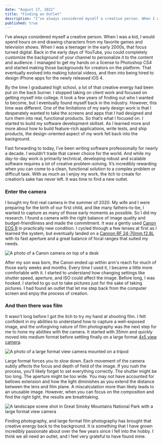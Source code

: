 ```yaml
---
date: "August 17, 2022"
title: "Finding an Outlet"
description: "I’ve always considered myself a creative person. When I was a kid, I would spend hours on end drawing characters from my favorite games and television shows. Over time that creative energy fell into the background. It was time for me to find a new outlet."
published: true
---
```

I’ve always considered myself a creative person. When I was a kid, I would spend hours on end drawing characters from my favorite games and television shows. When I was a teenager in the early 2000s, that focus turned digital. Back in the early days of YouTube, you could completely customize the background of your channel to personalize it to the content and audience. I managed to get my hands on a license to Photoshop CS4 and started making those backgrounds for creators on the platform. That eventually evolved into making tutorial videos, and then into being hired to design iPhone apps for the newly released iOS 4.

By the time I graduated high school, a lot of that creative energy had been put on the back burner. I stopped taking on client work and focused on getting myself into college. It took a few years of finding out who I wanted to become, but I eventually found myself back in the industry. However, this time was different. One of the limitations of my early design work is that I desperately wanted to take the screens and apps that I had designed and turn them into real, functional products. So that’s what I focused on. I started to build my software development skillset. As I learned more and more about how to build feature-rich applications, write tests, and ship products, the design-oriented aspect of my work fell back into the background.

Fast forwarding to today, I’ve been writing software professionally for nearly a decade. I wouldn’t trade that career choice for the world. And while my day-to-day work is primarily technical, developing robust and scalable software requires a lot of creative problem-solving. It’s incredibly rewarding when you can come to a clean, functional solution to a complex problem or difficult task. With as much as I enjoy my work, the itch to create for creation’s sake has never left. It was time to find a new outlet.

### Enter the camera
I bought my first real camera in the summer of 2020. My wife and I were preparing for the birth of our first child, and like many fathers-to-be, I wanted to capture as many of those early moments as possible. So I did my research. I found a camera with the right balance of image quality and budget-friendliness and made the commitment. It was a gently used [Canon EOS R](https://www.bhphotovideo.com/c/product/1433710-REG/canon_eos_r_mirrorless_digital.html) in practically new condition. I cycled through a few lenses at first as I learned the system, but eventually landed on a [Cannon RF 24-70mm f2.8L](https://www.bhphotovideo.com/c/product/1502500-REG/canon_3680c002_rf_24_70mm_f_2_8l_is.html) with its fast aperture and a great balance of focal ranges that suited my needs.
 
![A photo of a Canon camera on top of a desk](https://s3.us-east-2.amazonaws.com/reckart.blog-images/canon-1.jpeg)

After my son was born, the Canon ended up within arm's reach for much of those early weeks and months. Every time I used it, I became a little more comfortable with it. I started to understand how changing settings like shutter speed, aperture, and ISO could affect the image. Before long, I was hooked. I started to go out to take pictures just for the sake of taking pictures. I had found an outlet that let me step back from the computer screen and enjoy the process of creation.

### And then there was film
It wasn't long before I got the itch to try my hand at shooting film. I felt confident in my abilities to understand how to capture a well-exposed image, and the unforgiving nature of film photography was the next step for me to hone my abilities with the camera. It started with 35mm and quickly moved into medium format before settling finally on a large format [4x5 view camera](https://www.chamonixviewcamera.com/).

![A photo of a large format view camera mounted on a tripod](https://s3.us-east-2.amazonaws.com/reckart.blog-images/hyacinth-capture-2.jpeg)

Large format forces you to slow down. Each movement of the camera subtly affects the focus and depth of field of the image. If you rush the process, you'll likely forget to set everything correctly. The shutter might be too long. The aperture might be too wide. You may not have accounted for bellows extension and how the light diminishes as you extend the distance between the lens and film plane. A miscalculation more than likely leads to an unusable image. However, when you can focus on the composition and find the right light, the results are breathtaking.

![A landscape scene shot in Great Smoky Mountains National Park with a large format view camera](https://s3.us-east-2.amazonaws.com/reckart.blog-images/lorien-blog-2.jpg)

Finding photography, and large format film photography has brought that creative energy back to the background. It is something that I have grown incredibly passionate about over the few years since I fell into the hobby. I think we all need an outlet, and I feel very grateful to have found mine.